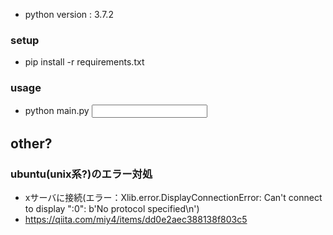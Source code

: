 * python version : 3.7.2

### setup
* pip install -r requirements.txt

### usage
* python main.py <input file name> <output file name>

## other?
### ubuntu(unix系?)のエラー対処
* xサーバに接続(エラー：Xlib.error.DisplayConnectionError: Can't connect to display ":0": b'No protocol specified\n')
* https://qiita.com/miy4/items/dd0e2aec388138f803c5